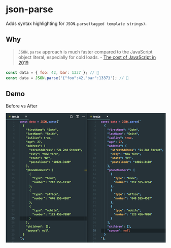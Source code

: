 # json-parse

Adds syntax highlighting for `JSON.parse(tagged template strings)`.

## Why
> `JSON.parse` approach is much faster compared to the JavaScript object literal, especially for cold loads. \- [The cost of JavaScript in 2019](https://v8.dev/blog/cost-of-javascript-2019)

```js
const data = { foo: 42, bar: 1337 }; // 🐌
const data = JSON.parse('{"foo":42,"bar":1337}'); // 🚀
```

## Demo

Before vs After

![](https://github.com/jas-chen/json-parse/raw/master/docs/demo.png)